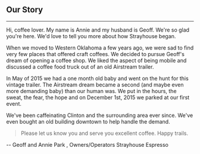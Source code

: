 ## Our Story

---

Hi, coffee lover. My name is Annie and my husband is Geoff. We're so glad you're here. We'd love to tell you more about how Strayhouse began.

When we moved to Western Oklahoma a few years ago, we were sad to find very few places that offered craft coffees. We decided to pursue Geoff's dream of opening a coffee shop. We liked the aspect of being mobile and discussed a coffee food truck out of an old Airstream trailer.

In May of 2015 we had a one month old baby and went on the hunt for this vintage trailer. The Airstream dream became a second (and maybe even more demanding baby) than our human was. We put in the hours, the sweat, the fear, the hope and on December 1st, 2015 we parked at our first event.

We've been caffeinating Clinton and the surrounding area ever since. We've even bought an old building downtown to help handle the demand.

> Please let us know you and serve you excellent coffee. Happy trails.

-- Geoff and Annie Park , Owners/Operators Strayhouse Espresso
